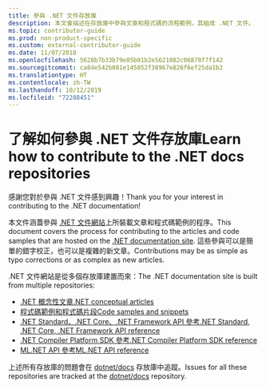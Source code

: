 ```yaml
---
title: 參與 .NET 文件存放庫
description: 本文會描述在存放庫中參與文章和程式碼的流程範例，其組成 .NET 文件。
ms.topic: contributor-guide
ms.prod: non-product-specific
ms.custom: external-contributor-guide
ms.date: 11/07/2018
ms.openlocfilehash: 5628b7b33b79e85b01b2e5621082c06878f7f142
ms.sourcegitcommit: ca84e542b081e145052f38967e826f6ef25da1b2
ms.translationtype: HT
ms.contentlocale: zh-TW
ms.lasthandoff: 10/12/2019
ms.locfileid: "72288451"
---
```

# <a name="learn-how-to-contribute-to-the-net-docs-repositories"></a><span data-ttu-id="143b6-103">了解如何參與 .NET 文件存放庫</span><span class="sxs-lookup"><span data-stu-id="143b6-103">Learn how to contribute to the .NET docs repositories</span></span>

<span data-ttu-id="143b6-104">感謝您對於參與 .NET 文件感到興趣！</span><span class="sxs-lookup"><span data-stu-id="143b6-104">Thank you for your interest in contributing to the .NET documentation!</span></span>

<span data-ttu-id="143b6-105">本文件涵蓋參與 [.NET 文件網站](https://docs.microsoft.com/dotnet)上所裝載文章和程式碼範例的程序。</span><span class="sxs-lookup"><span data-stu-id="143b6-105">This document covers the process for contributing to the articles and code samples that are hosted on the [.NET documentation site](https://docs.microsoft.com/dotnet).</span></span> <span data-ttu-id="143b6-106">這些參與可以是簡單的錯字校正，也可以是複雜的新文章。</span><span class="sxs-lookup"><span data-stu-id="143b6-106">Contributions may be as simple as typo corrections or as complex as new articles.</span></span>

<span data-ttu-id="143b6-107">.NET 文件網站是從多個存放庫建置而來：</span><span class="sxs-lookup"><span data-stu-id="143b6-107">The .NET documentation site is built from multiple repositories:</span></span>

- [<span data-ttu-id="143b6-108">.NET 概念性文章</span><span class="sxs-lookup"><span data-stu-id="143b6-108">.NET conceptual articles</span></span>](https://github.com/dotnet/docs)
- [<span data-ttu-id="143b6-109">程式碼範例和程式碼片段</span><span class="sxs-lookup"><span data-stu-id="143b6-109">Code samples and snippets</span></span>](https://github.com/dotnet/samples)
- [<span data-ttu-id="143b6-110">.NET Standard、.NET Core、.NET Framework API 參考</span><span class="sxs-lookup"><span data-stu-id="143b6-110">.NET Standard, .NET Core, .NET Framework API reference</span></span>](https://github.com/dotnet/dotnet-api-docs)
- [<span data-ttu-id="143b6-111">.NET Compiler Platform SDK 參考</span><span class="sxs-lookup"><span data-stu-id="143b6-111">.NET Compiler Platform SDK reference</span></span>](https://github.com/dotnet/roslyn-api-docs)
- [<span data-ttu-id="143b6-112">ML.NET API 參考</span><span class="sxs-lookup"><span data-stu-id="143b6-112">ML.NET API reference</span></span>](https://github.com/dotnet/ml-api-docs)

<span data-ttu-id="143b6-113">上述所有存放庫的問題會在 [dotnet/docs](https://github.com/dotnet/docs/issues) 存放庫中追蹤。</span><span class="sxs-lookup"><span data-stu-id="143b6-113">Issues for all these repositories are tracked at the [dotnet/docs](https://github.com/dotnet/docs/issues) repository.</span></span>
